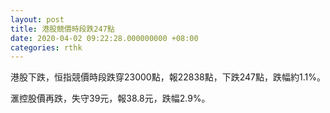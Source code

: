 ```yaml
---
layout: post
title: 港股競價時段跌247點
date: 2020-04-02 09:22:28.000000000 +08:00
categories: rthk
---
```


港股下跌，恒指競價時段跌穿23000點，報22838點，下跌247點，跌幅約1.1%。

滙控股價再跌，失守39元，報38.8元，跌幅2.9%。
